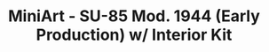 ---
layout: product
title: "MiniArt - SU-85 Mod. 1944 (Early Production) w/ Interior Kit"
price: "6050" 
desc: "N/A"
img_path: "/assets/img/MI35204.webp"
brand: "N/A"
available: false
special_offer: false
new: false
soon: false
cat: "010000"
subcat: "010100"
subsubcat: "0N/A"
sifra: "MI35204"
popular: false
---